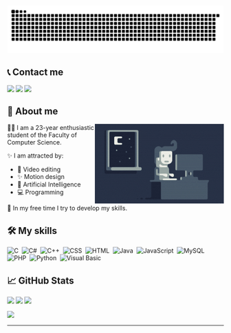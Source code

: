 
    
<div align="center">
  <div align="center">
  <img  src="https://raw.githubusercontent.com/ilfae/ilfae/main/github-contribution-grid-snake.svg"
       alt="snake" />
  </div>
</div>

## 📞 Contact me

<div>
  <a href="https://t.me/kittenwof"><img src="https://img.shields.io/badge/-GAFur-4B0082?style=flat&logo=telegram&logoColor=white"/></a>
  <a href="https://www.youtube.com/channel/UCCdYS6QKx2UdZLqi-w4kAtg"><img src="https://img.shields.io/badge/-GAFur-4B0082?style=flat&logo=youtube&logoColor=white"/></a>
  <a href="https://www.tiktok.com/@gafurus"><img src="https://img.shields.io/badge/-GAFur-4B0082?style=flat&logo=tiktok&logoColor=white"/></a>
</div> 



## 👋 About me 
<img alt="Night Coding" src="https://raw.githubusercontent.com/AVS1508/AVS1508/master/assets/Night-Coding.gif" align="right"/>
👨‍💻 I am a 23-year enthusiastic student of the Faculty of Computer Science.

✨ I am attracted by:
* 🎥 Video editing
* ✨ Motion design
* 🤖 Artificial Intelligence
* 💻 Programming

🌱 In my free time I try to develop my skills.


## 🛠️ My skills 

![C](https://img.shields.io/badge/-C-4B0082?style=flat&logo=C&logoColor=A8B9CC)&nbsp;
![C#](https://img.shields.io/badge/-C%23-4B0082?style=flat&logo=c%23&logoColor=white)&nbsp;
![C++](https://img.shields.io/badge/-C%2B%2B-4B0082?style=flat&logo=c%2B%2B&logoColor=00599C)&nbsp; 
![CSS](https://img.shields.io/badge/-CSS-4B0082?style=flat&logo=CSS3&logoColor=1572B6)&nbsp;
![HTML](https://img.shields.io/badge/-HTML-4B0082?style=flat&logo=HTML5)&nbsp;
![Java](https://img.shields.io/badge/-Java-4B0082?style=flat&logo=Java&logoColor=FFA518)&nbsp;
![JavaScript](https://img.shields.io/badge/-JavaScript-4B0082?style=flat&logo=javascript)&nbsp;
![MySQL](https://img.shields.io/badge/-MySQL-4B0082?style=flat&logo=mysql&logoColor=4479A1)&nbsp;
![PHP](https://img.shields.io/badge/-PHP-4B0082?style=flat&logo=php&logoColor=777BB4)&nbsp;
![Python](https://img.shields.io/badge/-Python-4B0082?style=flat&logo=python)&nbsp;
![Visual Basic](https://img.shields.io/badge/-Visual%20Basic-4B0082?style=flat&logo=visual-studio&logoColor=5C2D91)&nbsp; 



## 📈 GitHub Stats
![](http://github-profile-summary-cards.vercel.app/api/cards/profile-details?username=ilfae&theme=dark)
![](http://github-profile-summary-cards.vercel.app/api/cards/stats?username=ilfae&theme=dark)
![](http://github-profile-summary-cards.vercel.app/api/cards/repos-per-language?username=ilfae&theme=dark)





<!--horizontal divider(gradiant)-->
<img src="https://user-images.githubusercontent.com/73097560/115834477-dbab4500-a447-11eb-908a-139a6edaec5c.gif">

----------------------------------------------------------------------

